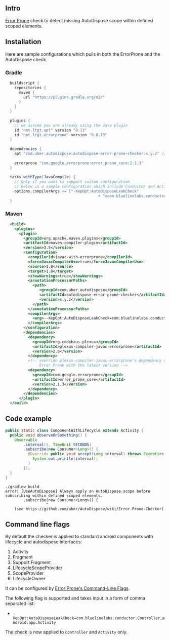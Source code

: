 ## Intro
[Error Prone](https://github.com/google/error-prone) check to detect missing AutoDispose scope within defined scoped elements.

## Installation

Here are sample configurations which pulls in both the ErrorProne and the AutoDispose check.
### Gradle
```gradle
  buildscript {
    repositories {
      maven {
        url "https://plugins.gradle.org/m2/"
      }
    }
  }
  
  plugins {
    // we assume you are already using the Java plugin
    id "net.ltgt.apt" version "0.13"
    id "net.ltgt.errorprone" version "0.0.13"
  }
  
  dependencies {
    apt "com.uber.autodispose:autodispose-error-prone-checker:x.y.z" // where x.y.z is the latest version.
  
    errorprone "com.google.errorprone:error_prone_core:2.1.3"
  }
  
  tasks.withType(JavaCompile) {
    // Only if you want to support custom configuration
    // Below is a sample configuration which include Conductor and Activity
    options.compilerArgs += ["-XepOpt:AutoDisposeLeakCheck"
                                         + "=com.bluelinelabs.conductor.Controller,android.app.Activity"]
  }
```

### Maven
```xml
  <build>
    <plugins>
      <plugin>
        <groupId>org.apache.maven.plugins</groupId>
        <artifactId>maven-compiler-plugin</artifactId>
        <version>3.5</version>
        <configuration>
          <compilerId>javac-with-errorprone</compilerId>
          <forceJavacCompilerUse>true</forceJavacCompilerUse>
          <source>1.8</source>
          <target>1.8</target>
          <showWarnings>true</showWarnings>
          <annotationProcessorPaths>
            <path>
               <groupId>com.uber.autodispose</groupId>
               <artifactId>autodispose-error-prone-checker</artifactId>
               <version>x.y.z</version>
            </path>
          </annotationProcessorPaths>
          <compilerArgs>
            <arg>--XepOpt:AutoDisposeLeakCheck=com.bluelinelabs.conductor.Controller,android.app.Activity</arg>
          </compilerArgs>
        </configuration>
        <dependencies>
          <dependency>
            <groupId>org.codehaus.plexus</groupId>
            <artifactId>plexus-compiler-javac-errorprone</artifactId>
            <version>2.8</version>
          </dependency>
          <!-- override plexus-compiler-javac-errorprone's dependency on
               Error Prone with the latest version -->
          <dependency>
            <groupId>com.google.errorprone</groupId>
            <artifactId>error_prone_core</artifactId>
            <version>2.1.3</version>
          </dependency>
        </dependencies>        
      </plugin>
  </build>
```

## Code example
```java
public static class ComponentWithLifecycle extends Activity {
  public void observeOnSomething() {
    Observable
        .interval(1, TimeUnit.SECONDS)
        .subscribe(new Consumer<Long>() {
          @Override public void accept(Long interval) throws Exception {
            System.out.println(interval);
          }
        });
  }
}
```

```
./gradlew build
error: [UseAutoDispose] Always apply an AutoDispose scope before subscribing within defined scoped elements.
        .subscribe(new Consumer<Long>() {
                  ^
    (see https://github.com/uber/AutoDispose/wiki/Error-Prone-Checker)
```
## Command line flags
By default the checker is applied to standard android components with lifecycle and autodispose interfaces:
1. Activity
2. Fragment
3. Support Fragment
4. LifecycleScopeProvider
5. ScopeProvider
6. LifecycleOwner

It can be configured by [Error Prone's Command-Line Flags](http://errorprone.info/docs/flags).

The following flag is supported and takes input in a form of comma separated list:

- `-XepOpt:AutoDisposeLeakCheck=com.bluelinelabs.conductor.Controller,android.app.Activity`

The check is now applied to `Controller` and `Activity` only.
